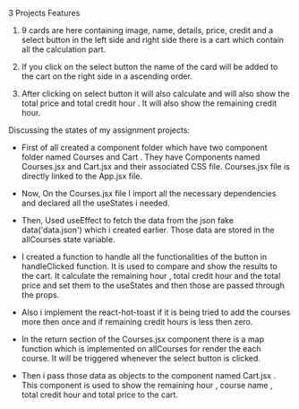3 Projects Features

1. 9 cards are here containing image, name, details, price, credit and a select button in the left side and right side there is a cart which contain all the calculation part.

2. If you click on the select button the name of the card will be added to the cart on the right side in a ascending order.

3. After clicking on select button it will also calculate and will also show the total price and total credit hour . It will also show the remaining credit hour.

Discussing the states of my assignment projects:

- First of all created a component folder which have two component folder named Courses and Cart . They have Components named Courses.jsx and Cart.jsx and their associated CSS file. Courses.jsx file is directly linked to the App.jsx file.

- Now, On the Courses.jsx file I import all the necessary dependencies and declared all the useStates i needed.

- Then, Used useEffect to fetch the data from the json fake data('data.json') which i created earlier. Those data are stored in the allCourses state variable.

- I created a function to handle all the functionalities of the button in handleClicked function. It is used to compare and show the results to the cart. It calculate the remaining hour , total credit hour and the total price and set them to the useStates and then those are passed through the props.

- Also i implement the react-hot-toast if it is being tried to add the courses more then once and if remaining credit hours is less then zero.

- In the return section of the Courses.jsx component there is a map function which is implemented on allCourses for render the each course. It will be triggered whenever the select button is clicked.

- Then i pass those data as objects to the component named Cart.jsx . This component is used to show the remaining hour , course name , total credit hour and total price to the cart.
